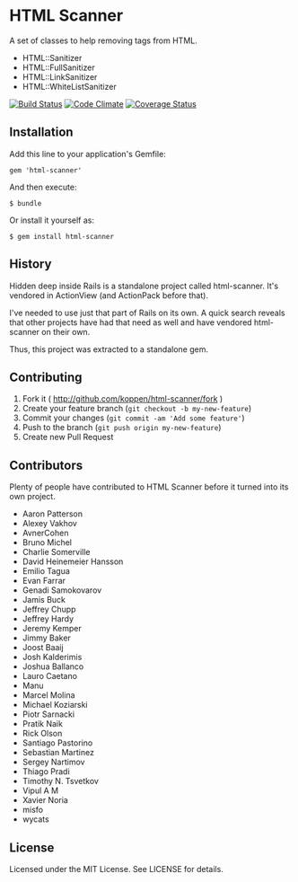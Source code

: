 # HTML Scanner

A set of classes to help removing tags from HTML.

* HTML::Sanitizer
* HTML::FullSanitizer
* HTML::LinkSanitizer
* HTML::WhiteListSanitizer

[![Build Status](https://travis-ci.org/koppen/html-scanner.png?branch=master)](https://travis-ci.org/koppen/html-scanner) [![Code Climate](https://codeclimate.com/github/koppen/html-scanner.png)](https://codeclimate.com/github/koppen/html-scanner) [![Coverage Status](https://coveralls.io/repos/koppen/html-scanner/badge.png)](https://coveralls.io/r/koppen/html-scanner)

## Installation

Add this line to your application's Gemfile:

    gem 'html-scanner'

And then execute:

    $ bundle

Or install it yourself as:

    $ gem install html-scanner

## History

Hidden deep inside Rails is a standalone project called html-scanner. It's
vendored in ActionView (and ActionPack before that).

I've needed to use just that part of Rails on its own. A quick search reveals
that other projects have had that need as well and have vendored html- scanner
on their own.

Thus, this project was extracted to a standalone gem.

## Contributing

1. Fork it ( http://github.com/koppen/html-scanner/fork )
2. Create your feature branch (`git checkout -b my-new-feature`)
3. Commit your changes (`git commit -am 'Add some feature'`)
4. Push to the branch (`git push origin my-new-feature`)
5. Create new Pull Request


## Contributors

Plenty of people have contributed to HTML Scanner before it turned into its own
project.

* Aaron Patterson
* Alexey Vakhov
* AvnerCohen
* Bruno Michel
* Charlie Somerville
* David Heinemeier Hansson
* Emilio Tagua
* Evan Farrar
* Genadi Samokovarov
* Jamis Buck
* Jeffrey Chupp
* Jeffrey Hardy
* Jeremy Kemper
* Jimmy Baker
* Joost Baaij
* Josh Kalderimis
* Joshua Ballanco
* Lauro Caetano
* Manu
* Marcel Molina
* Michael Koziarski
* Piotr Sarnacki
* Pratik Naik
* Rick Olson
* Santiago Pastorino
* Sebastian Martinez
* Sergey Nartimov
* Thiago Pradi
* Timothy N. Tsvetkov
* Vipul A M
* Xavier Noria
* misfo
* wycats

## License

Licensed under the MIT License. See LICENSE for details.
